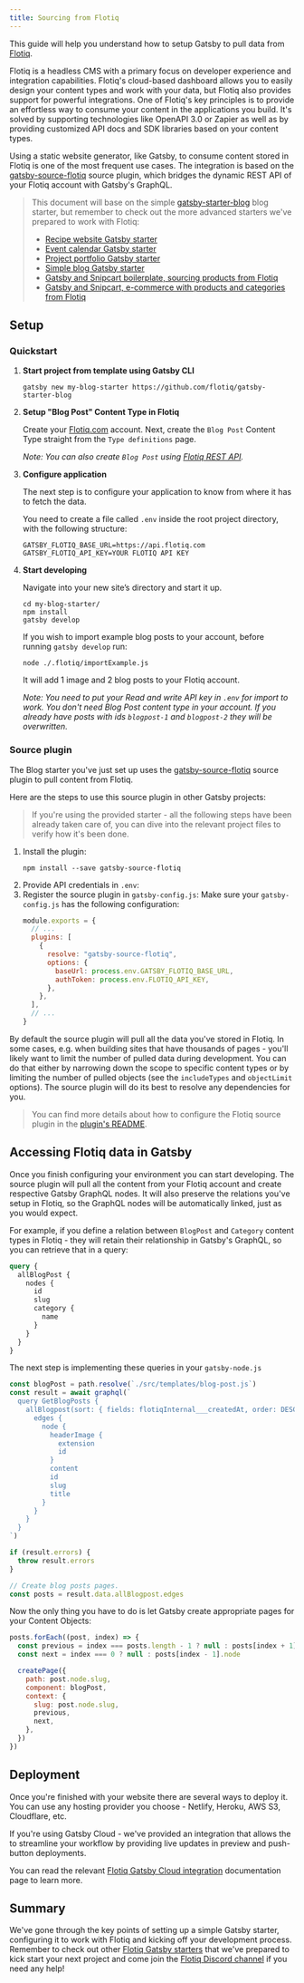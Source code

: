 ```yaml
---
title: Sourcing from Flotiq
---
```


This guide will help you understand how to setup Gatsby to pull data from [Flotiq](https://flotiq.com).

Flotiq is a headless CMS with a primary focus on developer experience and integration capabilities. Flotiq's cloud-based dashboard allows you to easily design your content types and work with your data, but Flotiq also provides support for powerful integrations. One of Flotiq's key principles is to provide an effortless way to consume your content in the applications you build. It's solved by supporting technologies like OpenAPI 3.0 or Zapier as well as by providing customized API docs and SDK libraries based on your content types.

Using a static website generator, like Gatsby, to consume content stored in Flotiq is one of the most frequent use cases. The integration is based on the [gatsby-source-flotiq](https://github.com/flotiq/gatsby-source-flotiq) source plugin, which bridges the dynamic REST API of your Flotiq account with Gatsby's GraphQL.

> This document will base on the simple [gatsby-starter-blog](https://github.com/flotiq/gatsby-starter-blog) blog starter, but remember to check out the more advanced starters we've prepared to work with Flotiq:
>
> - [Recipe website Gatsby starter](https://github.com/flotiq/gatsby-starter-recipes)
> - [Event calendar Gatsby starter](https://github.com/flotiq/gatsby-starter-event-calendar)
> - [Project portfolio Gatsby starter](https://github.com/flotiq/gatsby-starter-projects)
> - [Simple blog Gatsby starter](https://github.com/flotiq/gatsby-starter-blog)
> - [Gatsby and Snipcart boilerplate, sourcing products from Flotiq](https://github.com/flotiq/gatsby-starter-products)
> - [Gatsby and Snipcart, e-commerce with products and categories from Flotiq](https://github.com/flotiq/gatsby-starter-products-with-categories)

## Setup

### Quickstart

1. **Start project from template using Gatsby CLI**

   ```shell
   gatsby new my-blog-starter https://github.com/flotiq/gatsby-starter-blog
   ```

2. **Setup "Blog Post" Content Type in Flotiq**

   Create your [Flotiq.com](https://flotiq.com) account. Next, create the `Blog Post` Content Type straight from the `Type definitions` page.

   _Note: You can also create `Blog Post` using [Flotiq REST API](https://flotiq.com/docs/API/)._

3. **Configure application**

   The next step is to configure your application to know from where it has to fetch the data.

   You need to create a file called `.env` inside the root project directory, with the following structure:

   ```shell:title=.env
   GATSBY_FLOTIQ_BASE_URL=https://api.flotiq.com
   GATSBY_FLOTIQ_API_KEY=YOUR FLOTIQ API KEY
   ```

4. **Start developing**

   Navigate into your new site’s directory and start it up.

   ```shell
   cd my-blog-starter/
   npm install
   gatsby develop
   ```

   If you wish to import example blog posts to your account, before running `gatsby develop` run:

   ```shell
   node ./.flotiq/importExample.js
   ```

   It will add 1 image and 2 blog posts to your Flotiq account.

   _Note: You need to put your Read and write API key in `.env` for import to work. You don't need Blog Post content type in your account. If you already have posts with ids `blogpost-1` and `blogpost-2` they will be overwritten._

### Source plugin

The Blog starter you've just set up uses the [gatsby-source-flotiq](https://github.com/flotiq/gatsby-source-flotiq) source plugin to pull content from Flotiq.

Here are the steps to use this source plugin in other Gatsby projects:

> If you're using the provided starter - all the following steps have been already taken care of, you can dive into the relevant project files to verify how it's been done.

1. Install the plugin:
   ```shell
   npm install --save gatsby-source-flotiq
   ```
2. Provide API credentials in `.env`:
3. Register the source plugin in `gatsby-config.js`:
   Make sure your `gatsby-config.js` has the following configuration:
   ```javascript:title=gatsby-config.js
   module.exports = {
     // ...
     plugins: [
       {
         resolve: "gatsby-source-flotiq",
         options: {
           baseUrl: process.env.GATSBY_FLOTIQ_BASE_URL,
           authToken: process.env.FLOTIQ_API_KEY,
         },
       },
     ],
     // ...
   }
   ```

By default the source plugin will pull all the data you've stored in Flotiq. In some cases, e.g. when building sites that have thousands of pages - you'll likely want to limit the number of pulled data during development. You can do that either by narrowing down the scope to specific content types or by limiting the number of pulled objects (see the `includeTypes` and `objectLimit` options). The source plugin will do its best to resolve any dependencies for you.

> You can find more details about how to configure the Flotiq source plugin in the [plugin's README](https://github.com/flotiq/gatsby-source-flotiq).

## Accessing Flotiq data in Gatsby

Once you finish configuring your environment you can start developing. The source plugin will pull all the content from your Flotiq account and create respective Gatsby GraphQL nodes. It will also preserve the relations you've setup in Flotiq, so the GraphQL nodes will be automatically linked, just as you would expect.

For example, if you define a relation between `BlogPost` and `Category` content types in Flotiq - they will retain their relationship in Gatsby's GraphQL, so you can retrieve that in a query:

```graphql
query {
  allBlogPost {
    nodes {
      id
      slug
      category {
        name
      }
    }
  }
}
```

The next step is implementing these queries in your `gatsby-node.js`

```javascript:title=gatsby-node.js
const blogPost = path.resolve(`./src/templates/blog-post.js`)
const result = await graphql(`
  query GetBlogPosts {
    allBlogpost(sort: { fields: flotiqInternal___createdAt, order: DESC }) {
      edges {
        node {
          headerImage {
            extension
            id
          }
          content
          id
          slug
          title
        }
      }
    }
  }
`)

if (result.errors) {
  throw result.errors
}

// Create blog posts pages.
const posts = result.data.allBlogpost.edges
```

Now the only thing you have to do is let Gatsby create appropriate pages for your Content Objects:

```javascript:title=gatsby-node.js
posts.forEach((post, index) => {
  const previous = index === posts.length - 1 ? null : posts[index + 1].node
  const next = index === 0 ? null : posts[index - 1].node

  createPage({
    path: post.node.slug,
    component: blogPost,
    context: {
      slug: post.node.slug,
      previous,
      next,
    },
  })
})
```

## Deployment

Once you're finished with your website there are several ways to deploy it. You can use any hosting provider you choose - Netlify, Heroku, AWS S3, Cloudflare, etc.

If you're using Gatsby Cloud - we've provided an integration that allows the to streamline your workflow by providing live updates in preview and push-button deployments.

You can read the relevant [Flotiq Gatsby Cloud integration](https://flotiq.com/docs/panel/Plugins/Gatsby-cloud-integration/) documentation page to learn more.

## Summary

We've gone through the key points of setting up a simple Gatsby starter, configuring it to work with Flotiq and kicking off your development process. Remember to check out other [Flotiq Gatsby starters](https://github.com/flotiq/?q=gatsby-starter) that we've prepared to kick start your next project and come join the [Flotiq Discord channel](https://discord.gg/FwXcHnX) if you need any help!
